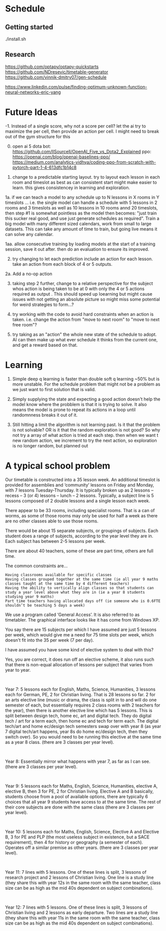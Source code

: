 # Schedule


## Getting started

./install.sh

## Research

https://github.com/optapy/optapy-quickstarts
https://github.com/NDresevic/timetable-generator
https://github.com/vinnik-dmitry07/gen-schedule

https://www.linkedin.com/pulse/finding-optimum-unknown-function-neural-networks-eric-yang

# Future Ideas

-1. Instead of a single score, why not a score per cell? let the ai try to maximize the per cell, then provide an action per cell. I might need to break out of the gym structure for this

0. open ai 5 dota bot: https://github.com/llSourcell/OpenAI_Five_vs_Dota2_Explained
ppo: https://openai.com/blog/openai-baselines-ppo/
https://medium.com/analytics-vidhya/coding-ppo-from-scratch-with-pytorch-part-1-4-613dfc1b14c8


1. change to a predictable starting layout. try to layout each lesson in each room and timeslot as best as can
consistent start might make easier to learn. this gives consistencey in learning and exploration.

1a. if we can teach a model to any schedule up to N lessons in X rooms in Y timeslots ... i.e. the single model can handle
a schedule with 5 lessons in 2 rooms and 3 timeslots as well as 10 lessons in 10 rooms annd 20 timeslots, then
step #1 is somewhat pointless as the model then becomes: "just train this sucker real good, and use just generate schedules as required". Train a big model with many different sized calendars, work from small to large datasets. This can take any amount of time to train, but going live means it can solve any calendar.

1aa. allow consecutive training by loading models at the start of a training session, save it out after. then do an evaluation to ensure its improved.

2. try changing to let each prediction include an action for each lesson. take an action from each block of 4 or 5 outputs.

2a. Add a no-op action 

3. taking step 2 further, change to a relative perspective for the subject whos action is being taken to be at 0 with only the 4 or 5 actions required as output . This should speed up loearning but might cause issues with not getting an absolute picture so might miss some potential for weird strategies to form...?

4. try working with the code to avoid hard constraints when an action is taken. i.e. change the action from "move to next room" to "move to next free room"?

5. try taking as an "action" the whole new state of the schedule to adopt. AI can then make up what ever schedule it thinks from the current one, and get a reward based on that.

# Learning

1. Simple deep q learning is faster than double soft q learning ~50% but is more unstable. For the schedule problem that might not be a problem as we just want to first solution that is valid.

2. Simply supplying the state and expecting a good action doesn't help the model know where the probblem is that it is trying to solve. It also means the model is prone to repeat its actions in a loop until randomnness breaks it out of it.

3. Still hitting a limit the algorithm is not learning past. 
Is it that the problem is not solvable? OR is it that the random exploration is not good?
So why not try a array of what action is tried at each step. then when we want t new random action,
we increment to try the next action, so exploration is no longer random, but planned out


# A typical school problem

Our timetable is constructed into a 35 lesson week. An additional timeslot is provided for assemblies and ‘community’ lessons on Friday and Monday, with 7 lessons Tuesday-Thursday. It is typically broken up as 2 lessons – recess – 3 (or 4) lessons – lunch – 2 lessons. Typically, a subject line is 5 lessons composed of 2 double lessons and a single lesson each week.

There appear to be 33 rooms, including specialist rooms. That is a can of worms, as some of those rooms may only be used for half a week as there are no other classes able to use those rooms.

There would be about 15 separate subjects, or groupings of subjects. Each student does a range of subjects, according to the year level they are in. Each subject has between 2-5 lessons per week.

There are about 40 teachers, some of these are part time, others are full time.

The common constraints are…

    Having classrooms available for specific classes
    Having classes grouped together at the same time (ie all year 9 maths classes taught at the same time by 4 different teachers)
    Having the ability to vertically align classes so that students can study a year level above what they are in (ie a year 8 students studying year 9 maths)
    Part time teachers having allocated days off (ie someone who is 0.6FTE shouldn’t be teaching 5 days a week)

We use a program called ‘General Access’. It is also referred to as timetabler. The graphical interface looks like it has come from Windows XP.




You say there are 15 subjects per which I have assumed are just 5 lessons per week, which would give me a need for 75 time slots per week, which doesn't fit into the 35 per week (7 per day).

I have assumed you have some kind of elective system to deal with this?

Yes, you are correct, it does run off an elective scheme, it also runs such that there is non-equal allocation of lessons per subject that varies from year to year.

 

Year 7: 5 lessons each for English, Maths, Science, Humanities, 3 lessons each for German, PE, 2 for Christian living. That is 28 lessons so far. 2 for an arts elective line (music or drama, the class is split in to and will do one semester of each, but essentially requires 2 class rooms with 2 teachers for the year), then there is another elective line which has 5 lessons. This is split between design tech, home ec, art and digital tech. They do digital tech / art for a term each, then home ec and tech for term each. The digital tech/art and home ec/design tech semesters swap over with year 8 (as year 7 digital tech/art happens, year 8s do home ec/design tech, then they switch over). So you would need to be running this elective at the same time as a year 8 class. (there are 3 classes per year level).

 

Year 8: Essentially mirror what happens with year 7, as far as I can see. (there are 3 classes per year level).

 

Year 9: 5 lessons each for Maths, English, Science, Humanities, elective A, elective B, then 3 for PE, 2 for Christian living. Elective A and B basically, students choose from a pool of available options, there are typically 6 choices that all year 9 students have access to at the same time. The rest of their core subjects are done with the same class (there are 3 classes per year level).

 

Year 10: 5 lessons each for Maths, English, Science, Elective A and Elective B, 3 for PE and PLP (the most useless subject in existence, but a SACE requirement), then 4 for history or geography (a semester of each). Operates off a similar premise as other years. (there are 3 classes per year level).

 

Year 11: 7 lines with 5 lessons. One of these lines is split, 3 lessons of research project and 2 lessons of Christian living. One line is a study line (they share this with year 12s in the same room with the same teacher, class size can be as high as the mid 40s dependent on subject combinations).

 

Year 12: 7 lines with 5 lessons. One of these lines is split, 3 lessons of Christian living and 2 lessons as early departure. Two lines are a study line (they share this with year 11s in the same room with the same teacher, class size can be as high as the mid 40s dependent on subject combinations). 